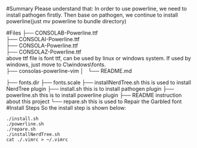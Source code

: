 #Summary
Please understand that:
In order to use powerline, we need to install pathogen firstly. 
Then base on pathogen, we continue to install powerline(just mv powerline to bundle directory)

#Files
├── CONSOLAB-Powerline.ttf<br />
├── CONSOLAI-Powerline.ttf<br />
├── CONSOLA-Powerline.ttf<br />
├── CONSOLAZ-Powerline.ttf<br />
    above ttf file is font ttf, can be used by linux or windows system. If used by windows, just move to C\windows\fonts\.  
├── consolas-powerline-vim
│   └── README.md

├── fonts.dir
├── fonts.scale
├── installNerdTree.sh
    this is used to install NerdTree plugin
├── install.sh
    this is to install pathogen plugin
├── powerline.sh
    this is to install powerline plugin
├── README
    instruction about this project
└── repare.sh
    this is used to Repair the Garbled font
#Install Steps
    So the install step is shown below:

    ./install.sh
    ./powerline.sh
    ./repare.sh
    ./installNerdTree.sh
    cat ./.vimrc > ~/.vimrc



